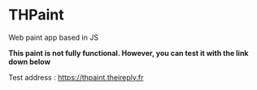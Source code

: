 # THPaint
Web paint app based in JS

**This paint is not fully functional. However, you can test it with the link down below**

Test address : https://thpaint.theireply.fr
